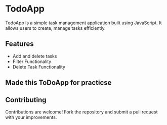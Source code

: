 # TodoApp

TodoApp is a simple task management application built using JavaScript. It allows users to create, manage tasks efficiently.

## Features

- Add and delete tasks
- Filter Functionality 
- Delete Task Functionality

## Made this ToDoApp for practicse

## Contributing

Contributions are welcome! Fork the repository and submit a pull request with your improvements.
